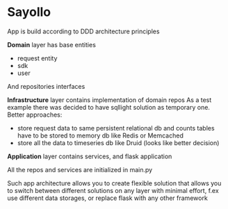 # Sayollo

App is build according to DDD architecture principles

**Domain** layer has base entities
 - request entity
 - sdk
 - user

And repositories interfaces

**Infrastructure** layer contains implementation of domain repos
As a test example there was decided to have sqllight solution as temporary one.
Better approaches:
 - store request data to same persistent relational db and counts tables have to be stored to memory db like Redis or Memcached
 - store all the data to timeseries db like Druid (looks like better decision)

**Application** layer contains services, and flask application

All the repos and services are initialized in main.py

Such app architecture allows you to create flexible solution that allows you to switch between different solutions on any layer with minimal effort, f.ex use different data storages, or replace flask with any other framework

